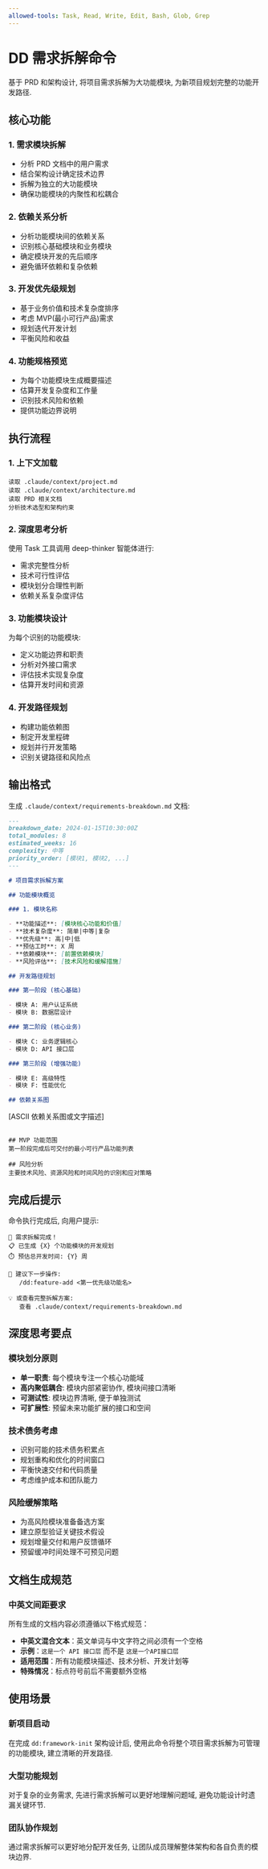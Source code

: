 ```yaml
---
allowed-tools: Task, Read, Write, Edit, Bash, Glob, Grep
---
```


# DD 需求拆解命令

基于 PRD 和架构设计, 将项目需求拆解为大功能模块, 为新项目规划完整的功能开发路径.

## 核心功能

### 1. 需求模块拆解

- 分析 PRD 文档中的用户需求
- 结合架构设计确定技术边界
- 拆解为独立的大功能模块
- 确保功能模块的内聚性和松耦合

### 2. 依赖关系分析

- 分析功能模块间的依赖关系
- 识别核心基础模块和业务模块
- 确定模块开发的先后顺序
- 避免循环依赖和复杂依赖

### 3. 开发优先级规划

- 基于业务价值和技术复杂度排序
- 考虑 MVP(最小可行产品)需求
- 规划迭代开发计划
- 平衡风险和收益

### 4. 功能规格预览

- 为每个功能模块生成概要描述
- 估算开发复杂度和工作量
- 识别技术风险和依赖
- 提供功能边界说明

## 执行流程

### 1. 上下文加载

```
读取 .claude/context/project.md
读取 .claude/context/architecture.md
读取 PRD 相关文档
分析技术选型和架构约束
```

### 2. 深度思考分析

使用 Task 工具调用 deep-thinker 智能体进行:

- 需求完整性分析
- 技术可行性评估
- 模块划分合理性判断
- 依赖关系复杂度评估

### 3. 功能模块设计

为每个识别的功能模块:

- 定义功能边界和职责
- 分析对外接口需求
- 评估技术实现复杂度
- 估算开发时间和资源

### 4. 开发路径规划

- 构建功能依赖图
- 制定开发里程碑
- 规划并行开发策略
- 识别关键路径和风险点

## 输出格式

生成 `.claude/context/requirements-breakdown.md` 文档:

```markdown
---
breakdown_date: 2024-01-15T10:30:00Z
total_modules: 8
estimated_weeks: 16
complexity: 中等
priority_order: [模块1, 模块2, ...]
---

# 项目需求拆解方案

## 功能模块概览

### 1. 模块名称

- **功能描述**: [模块核心功能和价值]
- **技术复杂度**: 简单|中等|复杂
- **优先级**: 高|中|低
- **预估工时**: X 周
- **依赖模块**: [前置依赖模块]
- **风险评估**: [技术风险和缓解措施]

## 开发路径规划

### 第一阶段 (核心基础)

- 模块 A: 用户认证系统
- 模块 B: 数据层设计

### 第二阶段 (核心业务)

- 模块 C: 业务逻辑核心
- 模块 D: API 接口层

### 第三阶段 (增强功能)

- 模块 E: 高级特性
- 模块 F: 性能优化

## 依赖关系图
```

[ASCII 依赖关系图或文字描述]

```

## MVP 功能范围
第一阶段完成后可交付的最小可行产品功能列表

## 风险分析
主要技术风险、资源风险和时间风险的识别和应对策略
```

## 完成后提示

命令执行完成后, 向用户提示:

```
🎯 需求拆解完成！
📋 已生成 {X} 个功能模块的开发规划
⏱️ 预估总开发时间: {Y} 周

📝 建议下一步操作:
   /dd:feature-add <第一优先级功能名>

💡 或查看完整拆解方案:
   查看 .claude/context/requirements-breakdown.md
```

## 深度思考要点

### 模块划分原则

- **单一职责**: 每个模块专注一个核心功能域
- **高内聚低耦合**: 模块内部紧密协作, 模块间接口清晰
- **可测试性**: 模块边界清晰, 便于单独测试
- **可扩展性**: 预留未来功能扩展的接口和空间

### 技术债务考虑

- 识别可能的技术债务积累点
- 规划重构和优化的时间窗口
- 平衡快速交付和代码质量
- 考虑维护成本和团队能力

### 风险缓解策略

- 为高风险模块准备备选方案
- 建立原型验证关键技术假设
- 规划增量交付和用户反馈循环
- 预留缓冲时间处理不可预见问题

## 文档生成规范

### 中英文间距要求

所有生成的文档内容必须遵循以下格式规范：

- **中英文混合文本**：英文单词与中文字符之间必须有一个空格
- **示例**：`这是一个 API 接口层` 而不是 `这是一个API接口层`
- **适用范围**：所有功能模块描述、技术分析、开发计划等
- **特殊情况**：标点符号前后不需要额外空格

## 使用场景

### 新项目启动

在完成 `dd:framework-init` 架构设计后, 使用此命令将整个项目需求拆解为可管理的功能模块, 建立清晰的开发路径.

### 大型功能规划

对于复杂的业务需求, 先进行需求拆解可以更好地理解问题域, 避免功能设计时遗漏关键环节.

### 团队协作规划

通过需求拆解可以更好地分配开发任务, 让团队成员理解整体架构和各自负责的模块边界.
